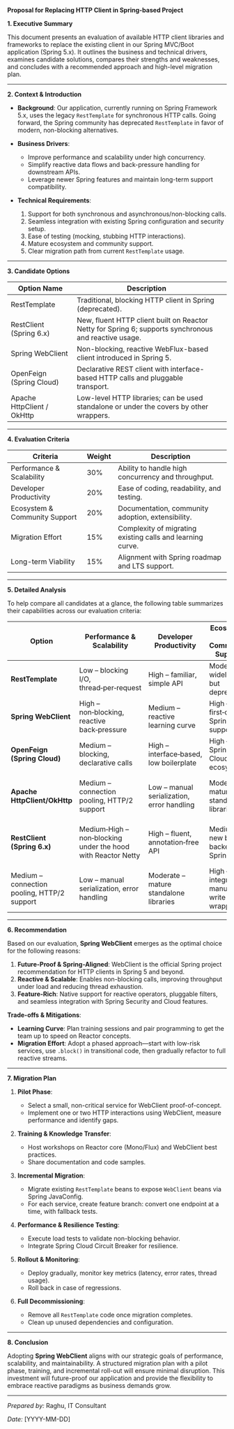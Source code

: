 **Proposal for Replacing HTTP Client in Spring-based Project**

**1. Executive Summary**

This document presents an evaluation of available HTTP client libraries and frameworks to replace the existing client in our Spring MVC/Boot application (Spring 5.x). It outlines the business and technical drivers, examines candidate solutions, compares their strengths and weaknesses, and concludes with a recommended approach and high-level migration plan.

---

**2. Context & Introduction**

* **Background**: Our application, currently running on Spring Framework 5.x, uses the legacy `RestTemplate` for synchronous HTTP calls. Going forward, the Spring community has deprecated `RestTemplate` in favor of modern, non-blocking alternatives.
* **Business Drivers**:

  * Improve performance and scalability under high concurrency.
  * Simplify reactive data flows and back-pressure handling for downstream APIs.
  * Leverage newer Spring features and maintain long-term support compatibility.
* **Technical Requirements**:

  1. Support for both synchronous and asynchronous/non-blocking calls.
  2. Seamless integration with existing Spring configuration and security setup.
  3. Ease of testing (mocking, stubbing HTTP interactions).
  4. Mature ecosystem and community support.
  5. Clear migration path from current `RestTemplate` usage.

---

**3. Candidate Options**

| Option Name                | Description                                                                                           |   |
| -------------------------- | ----------------------------------------------------------------------------------------------------- | - |
| RestTemplate               | Traditional, blocking HTTP client in Spring (deprecated).                                             |   |
| RestClient (Spring 6.x)    | New, fluent HTTP client built on Reactor Netty for Spring 6; supports synchronous and reactive usage. |   |
| Spring WebClient           | Non-blocking, reactive WebFlux-based client introduced in Spring 5.                                   |   |
| OpenFeign (Spring Cloud)   | Declarative REST client with interface-based HTTP calls and pluggable transport.                      |   |
| Apache HttpClient / OkHttp | Low-level HTTP libraries; can be used standalone or under the covers by other wrappers.               |   |

---

**4. Evaluation Criteria**

| Criteria                      | Weight | Description                                                |
| ----------------------------- | ------ | ---------------------------------------------------------- |
| Performance & Scalability     | 30%    | Ability to handle high concurrency and throughput.         |
| Developer Productivity        | 20%    | Ease of coding, readability, and testing.                  |
| Ecosystem & Community Support | 20%    | Documentation, community adoption, extensibility.          |
| Migration Effort              | 15%    | Complexity of migrating existing calls and learning curve. |
| Long-term Viability           | 15%    | Alignment with Spring roadmap and LTS support.             |

---

**5. Detailed Analysis**

To help compare all candidates at a glance, the following table summarizes their capabilities across our evaluation criteria:

| Option                                      | Performance & Scalability                                    | Developer Productivity                     | Ecosystem & Community Support             | Migration Effort                                        | Long‑term Viability                   |
| ------------------------------------------- | ------------------------------------------------------------ | ------------------------------------------ | ----------------------------------------- | ------------------------------------------------------- | ------------------------------------- |
| **RestTemplate**                            | Low – blocking I/O, thread‑per‑request                       | High – familiar, simple API                | Moderate – widely used but deprecated     | Low – existing code, minimal changes                    | Low – no future enhancements          |
| **Spring WebClient**                        | High – non‑blocking, reactive back‑pressure                  | Medium – reactive learning curve           | High – first‑class Spring support         | Medium – refactoring to Flux/Mono                       | High – aligned with Spring 5+ roadmap |
| **OpenFeign (Spring Cloud)**                | Medium – blocking, declarative calls                         | High – interface‑based, low boilerplate    | High – Spring Cloud ecosystem             | Medium – define interfaces, add annotations             | Medium – evolving reactive support    |
| **Apache HttpClient/OkHttp**                | Medium – connection pooling, HTTP/2 support                  | Low – manual serialization, error handling | Moderate – mature standalone libraries    | High – integrate manually, write wrappers               | Medium – stable but not Spring‑first  |
| **RestClient (Spring 6.x)**                 | Medium‑High – non‑blocking under the hood with Reactor Netty | High – fluent, annotation‑free API         | Medium – new but backed by Spring         | Medium – switch configurations, update bean definitions | High – built into Spring 6 roadmap    |
| Medium – connection pooling, HTTP/2 support | Low – manual serialization, error handling                   | Moderate – mature standalone libraries     | High – integrate manually, write wrappers | Medium – stable but not Spring‑first                    |                                       |

---

**6. Recommendation**

Based on our evaluation, **Spring WebClient** emerges as the optimal choice for the following reasons:

1. **Future-Proof & Spring-Aligned**: WebClient is the official Spring project recommendation for HTTP clients in Spring 5 and beyond.
2. **Reactive & Scalable**: Enables non-blocking calls, improving throughput under load and reducing thread exhaustion.
3. **Feature-Rich**: Native support for reactive operators, pluggable filters, and seamless integration with Spring Security and Cloud features.

**Trade-offs & Mitigations**:

* **Learning Curve**: Plan training sessions and pair programming to get the team up to speed on Reactor concepts.
* **Migration Effort**: Adopt a phased approach—start with low-risk services, use `.block()` in transitional code, then gradually refactor to full reactive streams.

---

**7. Migration Plan**

1. **Pilot Phase**:

   * Select a small, non-critical service for WebClient proof-of-concept.
   * Implement one or two HTTP interactions using WebClient, measure performance and identify gaps.
2. **Training & Knowledge Transfer**:

   * Host workshops on Reactor core (Mono/Flux) and WebClient best practices.
   * Share documentation and code samples.
3. **Incremental Migration**:

   * Migrate existing `RestTemplate` beans to expose `WebClient` beans via Spring JavaConfig.
   * For each service, create feature branch: convert one endpoint at a time, with fallback tests.
4. **Performance & Resilience Testing**:

   * Execute load tests to validate non-blocking behavior.
   * Integrate Spring Cloud Circuit Breaker for resilience.
5. **Rollout & Monitoring**:

   * Deploy gradually, monitor key metrics (latency, error rates, thread usage).
   * Roll back in case of regressions.
6. **Full Decommissioning**:

   * Remove all `RestTemplate` code once migration completes.
   * Clean up unused dependencies and configuration.

---

**8. Conclusion**

Adopting **Spring WebClient** aligns with our strategic goals of performance, scalability, and maintainability. A structured migration plan with a pilot phase, training, and incremental roll-out will ensure minimal disruption. This investment will future-proof our application and provide the flexibility to embrace reactive paradigms as business demands grow.

---

*Prepared by:* Raghu, IT Consultant

*Date:* \[YYYY-MM-DD]
